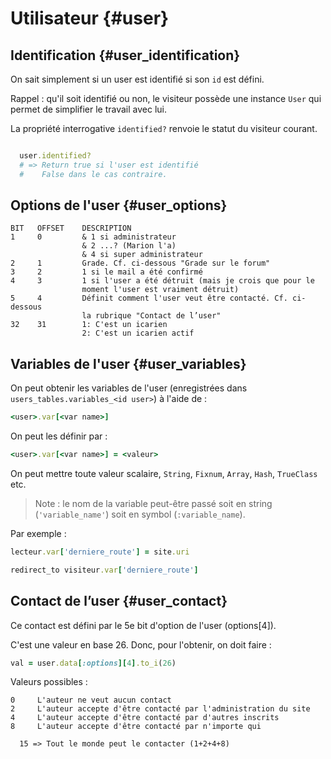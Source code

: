 # Utilisateur {#user}

## Identification {#user_identification}

On sait simplement si un user est identifié si son `id` est défini.

Rappel : qu'il soit identifié ou non, le visiteur possède une instance `User` qui permet de simplifier le travail avec lui.

La propriété interrogative `identified?` renvoie le statut du visiteur courant.

```ruby

  user.identified?
  # => Return true si l'user est identifié
  #    False dans le cas contraire.

```

## Options de l'user {#user_options}

```
BIT   OFFSET    DESCRIPTION
1     0         & 1 si administrateur
                & 2 ...? (Marion l'a)
                & 4 si super administrateur
2     1         Grade. Cf. ci-dessous "Grade sur le forum"
3     2         1 si le mail a été confirmé
4     3         1 si l'user a été détruit (mais je crois que pour le
                moment l'user est vraiment détruit)
5     4         Définit comment l'user veut être contacté. Cf. ci-dessous
                la rubrique "Contact de l’user"
32    31        1: C'est un icarien
                2: C'est un icarien actif
```

## Variables de l'user {#user_variables}

On peut obtenir les variables de l'user (enregistrées dans `users_tables.variables_<id user>`) à l'aide de :

```ruby
<user>.var[<var name>]
```

On peut les définir par :

```ruby
<user>.var[<var name>] = <valeur>
```

On peut mettre toute valeur scalaire, `String`, `Fixnum`, `Array`, `Hash`, `TrueClass` etc.

> Note : le nom de la variable peut-être passé soit en string (`'variable_name'`) soit en symbol (`:variable_name`).

Par exemple :

```ruby
lecteur.var['derniere_route'] = site.uri
```

```ruby
redirect_to visiteur.var['derniere_route']
```


## Contact de l’user {#user_contact}

Ce contact est défini par le 5e bit d'option de l'user (options[4]).

C'est une valeur en base 26. Donc, pour l'obtenir, on doit faire :

```ruby
val = user.data[:options][4].to_i(26)
```

Valeurs possibles :

```
0     L'auteur ne veut aucun contact
2     L'auteur accepte d'être contacté par l'administration du site
4     L'auteur accepte d'être contacté par d'autres inscrits
8     L'auteur accepte d'être contacté par n'importe qui

  15 => Tout le monde peut le contacter (1+2+4+8)

```

